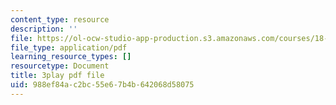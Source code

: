 ```yaml
---
content_type: resource
description: ''
file: https://ol-ocw-studio-app-production.s3.amazonaws.com/courses/18-06sc-linear-algebra-fall-2011/988ef84ac2bc55e67b4b642068d58075_QNpj-gOXW9M.pdf
file_type: application/pdf
learning_resource_types: []
resourcetype: Document
title: 3play pdf file
uid: 988ef84a-c2bc-55e6-7b4b-642068d58075
---
```

